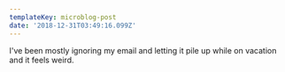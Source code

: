 ```yaml
---
templateKey: microblog-post
date: '2018-12-31T03:49:16.099Z'
---
```


I've been mostly ignoring my email and letting it pile up while on vacation and it feels weird.


